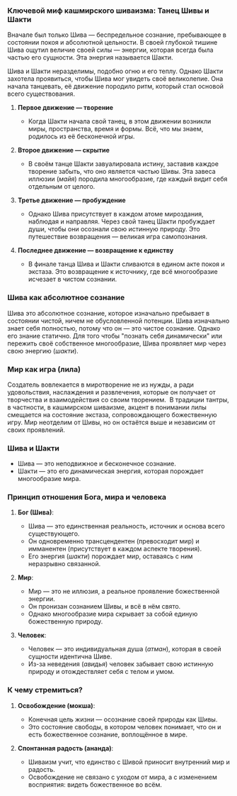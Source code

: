 
### **Ключевой миф кашмирского шиваизма: Танец Шивы и Шакти**

Вначале был только Шива — беспредельное сознание, пребывающее в состоянии покоя и абсолютной цельности. В своей глубокой тишине Шива ощутил величие своей силы — энергии, которая всегда была частью его сущности. Эта энергия называется Шакти.

Шива и Шакти неразделимы, подобно огню и его теплу. Однако Шакти захотела проявиться, чтобы Шива мог увидеть своё великолепие. Она начала танцевать, её движение породило ритм, который стал основой всего существования.

1. **Первое движение — творение**
    
    - Когда Шакти начала свой танец, в этом движении возникли миры, пространства, время и формы. Всё, что мы знаем, родилось из её бесконечной игры.
2. **Второе движение — скрытие**
    
    - В своём танце Шакти завуалировала истину, заставив каждое творение забыть, что оно является частью Шивы. Эта завеса иллюзии (_майя_) породила многообразие, где каждый видит себя отдельным от целого.
3. **Третье движение — пробуждение**
    
    - Однако Шива присутствует в каждом атоме мироздания, наблюдая и направляя. Через свой танец Шакти пробуждает души, чтобы они осознали свою истинную природу. Это путешествие возвращения — великая игра самопознания.
4. **Последнее движение — возвращение к единству**
    
    - В финале танца Шива и Шакти сливаются в едином акте покоя и экстаза. Это возвращение к источнику, где всё многообразие исчезает в чистом сознании.


### **Шива как абсолютное сознание**
Шива это абсолютное сознание, которое изначально пребывает в состоянии чистой, ничем не обусловленной потенции. Шива изначально знает себя полностью, потому что он — это чистое сознание. Однако его знание статично. Для того чтобы "познать себя динамически" или пережить своё собственное многообразие, Шива проявляет мир через свою энергию (_шакти_). 
### **Мир как игра (лила)**
Создатель вовлекается в миротворение не из нужды, а ради удовольствия, наслаждения и развлечения, которые он получает от творчества и взаимодействия со своим творением.  В традиции тантры, в частности, в кашмирском шиваизме, акцент в понимании лилы смещается на состояние экстаза, сопровождающего божественную игру. Мир неотделим от Шивы, но он остаётся выше и независим от своих проявлений.

### **Шива и Шакти**
- Шива — это неподвижное и бесконечное сознание.
- Шакти — это его динамическая энергия, которая порождает многообразие мира.

### **Принцип отношения Бога, мира и человека**

1. **Бог (Шива)**:
    
    - Шива — это единственная реальность, источник и основа всего существующего.
    - Он одновременно трансцендентен (превосходит мир) и имманентен (присутствует в каждом аспекте творения).
    - Его энергия (_шакти_) порождает мир, оставаясь с ним неразрывно связанной.
2. **Мир**:
    
    - Мир — это не иллюзия, а реальное проявление божественной энергии.
    - Он пронизан сознанием Шивы, и всё в нём свято.
    - Однако многообразие мира скрывает за собой единую божественную природу.
3. **Человек**:
    
    - Человек — это индивидуальная душа (_атман_), которая в своей сущности идентична Шиве.
    - Из-за неведения (_авидья_) человек забывает свою истинную природу и отождествляет себя с телом и умом.
### **К чему стремиться?**

1. **Освобождение (мокша)**:
    
    - Конечная цель жизни — осознание своей природы как Шивы.
    - Это состояние свободы, в котором человек понимает, что он и есть божественное сознание, воплощённое в мире.
    
1. **Спонтанная радость (ананда)**:
    
    - Шиваизм учит, что единство с Шивой приносит внутренний мир и радость.
    - Освобождение не связано с уходом от мира, а с изменением восприятия: видеть божественное во всём.
